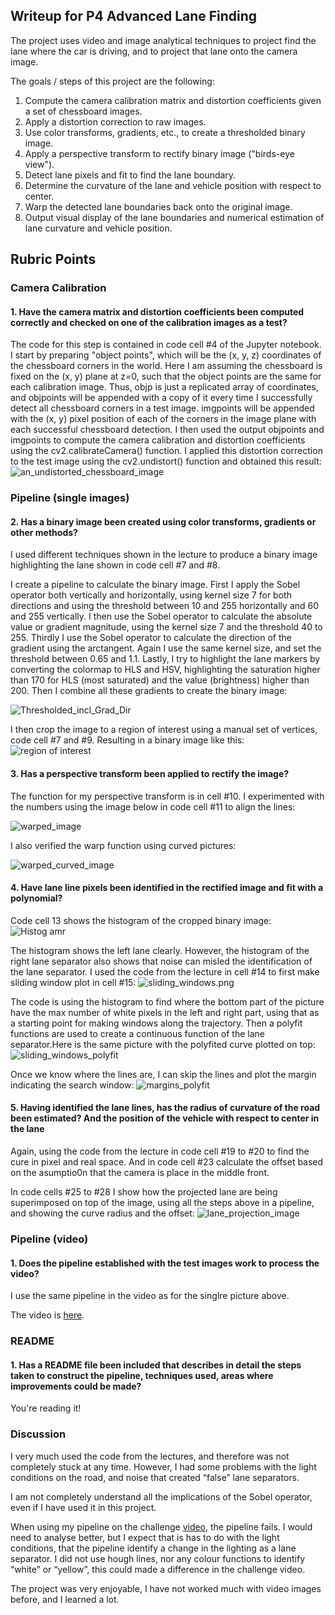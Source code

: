 ## Writeup for P4 Advanced Lane Finding

The project uses video and image analytical techniques to project find the lane where the car is driving, and to project that lane onto the camera image.

The goals / steps of this project are the following:  

1. Compute the camera calibration matrix and distortion coefficients given a set of chessboard images. 
1. Apply a distortion correction to raw images.
1. Use color transforms, gradients, etc., to create a thresholded binary image.
1. Apply a perspective transform to rectify binary image ("birds-eye view"). 
1. Detect lane pixels and fit to find the lane boundary.
1. Determine the curvature of the lane and vehicle position with respect to center.
1. Warp the detected lane boundaries back onto the original image.
1. Output visual display of the lane boundaries and numerical estimation of lane curvature and vehicle position. 

## Rubric Points 

### Camera Calibration 

#### 1. Have the camera matrix and distortion coefficients been computed correctly and checked on one of the calibration images as a test? 

The code for this step is contained in code cell #4 of the Jupyter notebook.
I start by preparing "object points", which will be the (x, y, z) coordinates of the chessboard corners in the world. Here I am assuming the chessboard is fixed on the (x, y) plane at z=0, such that the object points are the same for each calibration image. Thus, objp is just a replicated array of coordinates, and objpoints will be appended with a copy of it every time I successfully detect all chessboard corners in a test image. 
imgpoints will be appended with the (x, y) pixel position of each of the corners in the image plane with each successful chessboard detection. 
I then used the output objpoints and imgpoints to compute the camera calibration and distortion coefficients using the cv2.calibrateCamera() function. I applied this distortion correction to the test image using the cv2.undistort() function and obtained this result: 
![an_undistorted_chessboard_image](output_images/an_undistorted_chessboard_image.png)

### Pipeline (single images)
#### 2. Has a binary image been created using color transforms, gradients or other methods? 
I used different techniques shown in the lecture to produce a binary image highlighting the lane shown in code cell #7 and #8.

I create a pipeline to calculate the binary image. First I apply the Sobel operator both vertically and horizontally, using kernel size 7 for both directions and using the threshold between 10 and 255 horizontally and 60 and 255 vertically. I then use the Sobel operator to calculate the absolute value or gradient magnitude, using the kernel size 7 and the threshold 40 to 255. Thirdly I use the Sobel operator to calculate the direction of the gradient using the arctangent. Again I use the same kernel size, and set the threshold between 0.65 and 1.1. Lastly, I try to highlight the lane markers by converting the colormap to HLS and HSV, highlighting the saturation higher than 170 for HLS (most saturated) and the value (brightness) higher than 200. Then I combine all these gradients to create the binary image:

![Thresholded_incl_Grad_Dir](output_images/Thresholded_incl_Grad_Dir.png)


I then crop the image to a region of interest using a manual set of vertices, code cell #7 and #9. Resulting in a binary image like this:
![region of interest](output_images/region_of_interest_mask.png)

#### 3. Has a perspective transform been applied to rectify the image? 
The function for my perspective transform is in cell #10. I experimented with the numbers using the image below in code cell #11 to align the lines:

![warped_image](output_images/warped_image.png)

I also verified the warp function using curved pictures:

![warped_curved_image](output_images/warped_curved_image.png)

#### 4. Have lane line pixels been identified in the rectified image and fit with a polynomial? 
Code cell 13 shows the histogram of the cropped binary image:
![Histog amr](output_images/histogram.png)

The histogram shows the left lane clearly. However, the histogram of the right lane separator also shows that noise can misled the identification of the lane separator.
I used the code from the lecture in cell #14 to first make sliding window plot in cell #15:
![sliding_windows.png](output_images/sliding_windows.png)

The code is using the histogram to find where the bottom part of the picture have the max number of white pixels in the left and right part, using that as a starting point for making windows along the trajectory.
Then a polyfit functions are used to create a continuous function of the lane separator.Here is the same picture with the polyfited curve plotted on top:
![sliding_windows_polyfit](output_images/sliding_windows_polyfit.png)

Once we know where the lines are, I can skip the lines and plot the margin indicating the search window:
![margins_polyfit](output_images/margins_polyfit.png)
#### 5. Having identified the lane lines, has the radius of curvature of the road been estimated? And the position of the vehicle with respect to center in the lane
Again, using the code from the lecture in code cell #19 to #20 to find the cure in pixel and real space. And in code cell #23 calculate the offset based on the asumptio0n that the camera is place in the middle front.

In code cells #25 to #28 I show how the projected lane are being superimposed on top of the image, using all the steps above in a pipeline, and showing the curve radius and the offset:
![lane_projection_image](output_images/lane_projection_image.png)

### Pipeline (video)
#### 1. Does the pipeline established with the test images work to process the video? 
I use the same pipeline in the video as for the singlre picture above.

The video is [here](output_images/project_video_projected.mp4).

### README 
#### 1. Has a README file been included that describes in detail the steps taken to construct the pipeline, techniques used, areas where improvements could be made? 
You're reading it! 

### Discussion 
I very much used the code from the lectures, and therefore was not completely stuck at any time. However, I had some problems with the light conditions on the road, and noise that created “false” lane separators.

I am not completely understand all the implications of the Sobel operator, even if I have used it in this project. 

When using my pipeline on the challenge [video](output_images/challenge_video_projected.mp4), the pipeline fails. I would need to analyse better, but I expect that is has to do with the light conditions, that the pipeline identify a change in the lighting as a lane separator. I did not use hough lines, nor any colour functions to identify “white” or “yellow”, this could made a difference in the challenge video.

The project was very enjoyable, I have not worked much with video images before, and I learned a lot.













